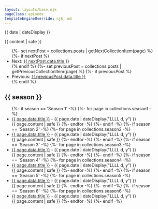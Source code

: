 ```yaml
---
layout: layouts/base.njk
pageClass: episode
templateEngineOverride: njk, md
---
```


<p class="date">
  <time datetime="{{ date }}">{{ date | dateDisplay }}</time>
</p>
<main>
  {{ content | safe }}

<ul>
  {%- set nextPost = collections.posts | getNextCollectionItem(page) %}
  {%- if nextPost %}<li>Next: <a href="{{ nextPost.url | url }}">{{ nextPost.data.title }}</a></li>{% endif %}
  {%- set previousPost = collections.posts | getPreviousCollectionItem(page) %}
  {%- if previousPost %}<li>Previous: <a href="{{ previousPost.url | url }}">{{ previousPost.data.title }}</a></li>{% endif %}
</ul>

  <h2>{{ season }}</h2>
  <ul class="podcasts">
  {%- if season == 'Season 1' -%}
    {%- for page in collections.season1 -%}
      <li>
        <a href="{{ page.url }}">{{ page.data.title }}</a> -
        <time datetime="{{ page.date }}">{{ page.date | dateDisplay("LLLL d, y") }}</time>
        <br />
        {{ page.content | safe }}
    {%- endfor -%}
  {%- endif -%}
  {%- if season == 'Season 2' -%}
    {%- for page in collections.season2 -%}
      <li>
        <a href="{{ page.url }}">{{ page.data.title }}</a> -
        <time datetime="{{ page.date }}">{{ page.date | dateDisplay("LLLL d, y") }}</time>
        <br />
        {{ page.content | safe }}
    {%- endfor -%}
  {%- endif -%}
  {%- if season == 'Season 3' -%}
    {%- for page in collections.season3 -%}
      <li>
        <a href="{{ page.url }}">{{ page.data.title }}</a> -
        <time datetime="{{ page.date }}">{{ page.date | dateDisplay("LLLL d, y") }}</time>
        <br />
        {{ page.content | safe }}
    {%- endfor -%}
  {%- endif -%}
  {%- if season == 'Season 4' -%}
    {%- for page in collections.season4 -%}
      <li>
        <a href="{{ page.url }}">{{ page.data.title }}</a> -
        <time datetime="{{ page.date }}">{{ page.date | dateDisplay("LLLL d, y") }}</time>
        <br />
        {{ page.content | safe }}
    {%- endfor -%}
  {%- endif -%}
  {%- if season == 'Season 5' -%}
    {%- for page in collections.season5 -%}
      <li>
        <a href="{{ page.url }}">{{ page.data.title }}</a> -
        <time datetime="{{ page.date }}">{{ page.date | dateDisplay("LLLL d, y") }}</time>
        <br />
        {{ page.content | safe }}
    {%- endfor -%}
  {%- endif -%}
  {%- if season == 'Season 6' -%}
    {%- for page in collections.season6 -%}
      <li>
        <a href="{{ page.url }}">{{ page.data.title }}</a> -
        <time datetime="{{ page.date }}">{{ page.date | dateDisplay("LLLL d, y") }}</time>
        <br />
        {{ page.content | safe }}
    {%- endfor -%}
  {%- endif -%}
  </div>
</main>
